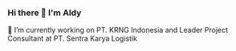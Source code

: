 ### Hi there 👋 I'm Aldy

🔭 I’m currently working on PT. KRNG Indonesia and Leader Project Consultant at PT. Sentra Karya Logistik  

